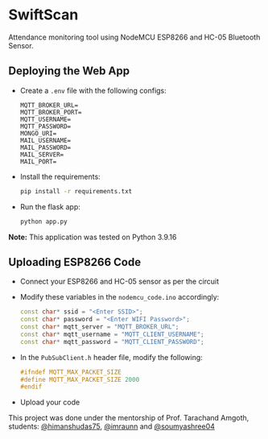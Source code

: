# SwiftScan

Attendance monitoring tool using NodeMCU ESP8266 and HC-05 Bluetooth Sensor.

## Deploying the Web App

-   Create a `.env` file with the following configs:

    ```env
    MQTT_BROKER_URL=
    MQTT_BROKER_PORT=
    MQTT_USERNAME=
    MQTT_PASSWORD=
    MONGO_URI=
    MAIL_USERNAME=
    MAIL_PASSWORD=
    MAIL_SERVER=
    MAIL_PORT=
    ```

-   Install the requirements:

    ```bash
    pip install -r requirements.txt
    ```

-   Run the flask app:
    ```bash
    python app.py
    ```

**Note:** This application was tested on Python 3.9.16

## Uploading ESP8266 Code

-   Connect your ESP8266 and HC-05 sensor as per the circuit

-   Modify these variables in the `nodemcu_code.ino` accordingly:

    ```c++
    const char* ssid = "<Enter SSID>";
    const char* password = "<Enter WIFI Password>";
    const char* mqtt_server = "MQTT_BROKER_URL";
    const char* mqtt_username = "MQTT_CLIENT_USERNAME";
    const char* mqtt_password = "MQTT_CLIENT_PASSWORD";
    ```

-   In the `PubSubClient.h` header file, modify the following:

    ```c++
    #ifndef MQTT_MAX_PACKET_SIZE
    #define MQTT_MAX_PACKET_SIZE 2000
    #endif
    ```

-   Upload your code

This project was done under the mentorship of Prof. Tarachand Amgoth, students: [@himanshudas75](https://github.com/himanshudas75/), [@imraunn](https://github.com/imraunn/) and [@soumyashree04](https://github.com/soumyashree04/)
